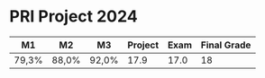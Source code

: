 # PRI Project 2024


|M1|M2|M3|Project|Exam|Final Grade|
|--|--|--|--|--|--|
| 79,3% | 88,0%| 92,0% |17.9| 17.0|18|
